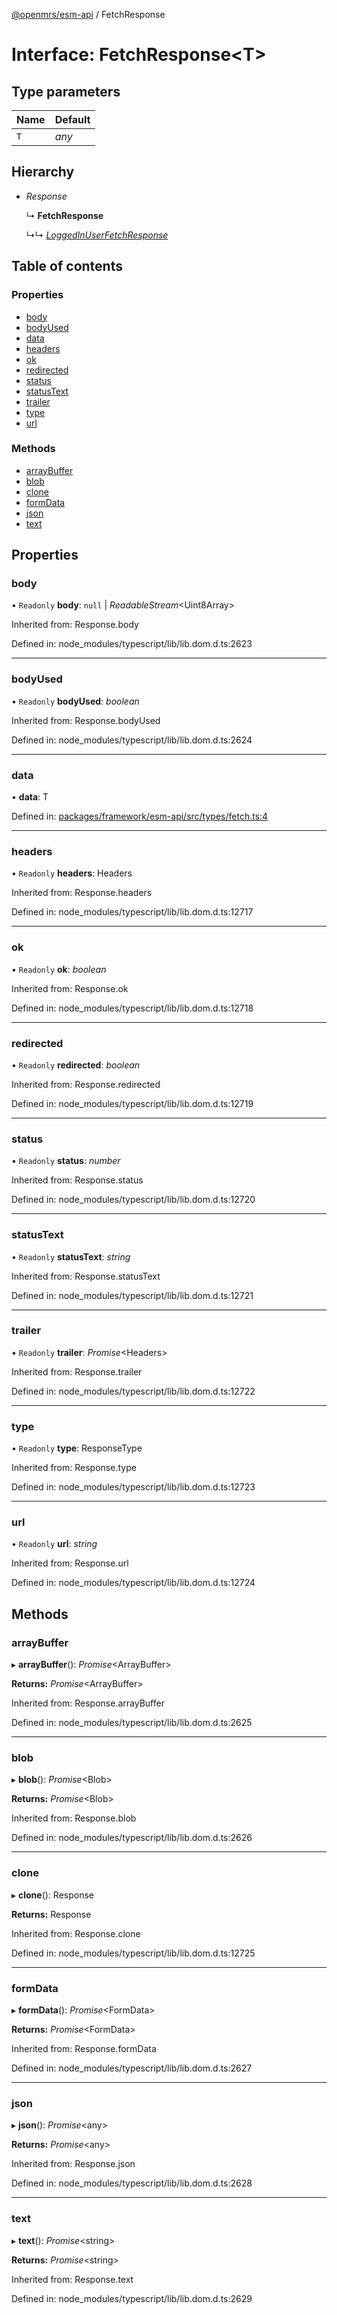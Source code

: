 [@openmrs/esm-api](../API.md) / FetchResponse

# Interface: FetchResponse<T\>

## Type parameters

| Name | Default |
| :------ | :------ |
| `T` | *any* |

## Hierarchy

- *Response*

  ↳ **FetchResponse**

  ↳↳ [*LoggedInUserFetchResponse*](loggedinuserfetchresponse.md)

## Table of contents

### Properties

- [body](fetchresponse.md#body)
- [bodyUsed](fetchresponse.md#bodyused)
- [data](fetchresponse.md#data)
- [headers](fetchresponse.md#headers)
- [ok](fetchresponse.md#ok)
- [redirected](fetchresponse.md#redirected)
- [status](fetchresponse.md#status)
- [statusText](fetchresponse.md#statustext)
- [trailer](fetchresponse.md#trailer)
- [type](fetchresponse.md#type)
- [url](fetchresponse.md#url)

### Methods

- [arrayBuffer](fetchresponse.md#arraybuffer)
- [blob](fetchresponse.md#blob)
- [clone](fetchresponse.md#clone)
- [formData](fetchresponse.md#formdata)
- [json](fetchresponse.md#json)
- [text](fetchresponse.md#text)

## Properties

### body

• `Readonly` **body**: ``null`` \| *ReadableStream*<Uint8Array\>

Inherited from: Response.body

Defined in: node_modules/typescript/lib/lib.dom.d.ts:2623

___

### bodyUsed

• `Readonly` **bodyUsed**: *boolean*

Inherited from: Response.bodyUsed

Defined in: node_modules/typescript/lib/lib.dom.d.ts:2624

___

### data

• **data**: T

Defined in: [packages/framework/esm-api/src/types/fetch.ts:4](https://github.com/openmrs/openmrs-esm-core/blob/master/packages/framework/esm-api/src/types/fetch.ts#L4)

___

### headers

• `Readonly` **headers**: Headers

Inherited from: Response.headers

Defined in: node_modules/typescript/lib/lib.dom.d.ts:12717

___

### ok

• `Readonly` **ok**: *boolean*

Inherited from: Response.ok

Defined in: node_modules/typescript/lib/lib.dom.d.ts:12718

___

### redirected

• `Readonly` **redirected**: *boolean*

Inherited from: Response.redirected

Defined in: node_modules/typescript/lib/lib.dom.d.ts:12719

___

### status

• `Readonly` **status**: *number*

Inherited from: Response.status

Defined in: node_modules/typescript/lib/lib.dom.d.ts:12720

___

### statusText

• `Readonly` **statusText**: *string*

Inherited from: Response.statusText

Defined in: node_modules/typescript/lib/lib.dom.d.ts:12721

___

### trailer

• `Readonly` **trailer**: *Promise*<Headers\>

Inherited from: Response.trailer

Defined in: node_modules/typescript/lib/lib.dom.d.ts:12722

___

### type

• `Readonly` **type**: ResponseType

Inherited from: Response.type

Defined in: node_modules/typescript/lib/lib.dom.d.ts:12723

___

### url

• `Readonly` **url**: *string*

Inherited from: Response.url

Defined in: node_modules/typescript/lib/lib.dom.d.ts:12724

## Methods

### arrayBuffer

▸ **arrayBuffer**(): *Promise*<ArrayBuffer\>

**Returns:** *Promise*<ArrayBuffer\>

Inherited from: Response.arrayBuffer

Defined in: node_modules/typescript/lib/lib.dom.d.ts:2625

___

### blob

▸ **blob**(): *Promise*<Blob\>

**Returns:** *Promise*<Blob\>

Inherited from: Response.blob

Defined in: node_modules/typescript/lib/lib.dom.d.ts:2626

___

### clone

▸ **clone**(): Response

**Returns:** Response

Inherited from: Response.clone

Defined in: node_modules/typescript/lib/lib.dom.d.ts:12725

___

### formData

▸ **formData**(): *Promise*<FormData\>

**Returns:** *Promise*<FormData\>

Inherited from: Response.formData

Defined in: node_modules/typescript/lib/lib.dom.d.ts:2627

___

### json

▸ **json**(): *Promise*<any\>

**Returns:** *Promise*<any\>

Inherited from: Response.json

Defined in: node_modules/typescript/lib/lib.dom.d.ts:2628

___

### text

▸ **text**(): *Promise*<string\>

**Returns:** *Promise*<string\>

Inherited from: Response.text

Defined in: node_modules/typescript/lib/lib.dom.d.ts:2629
